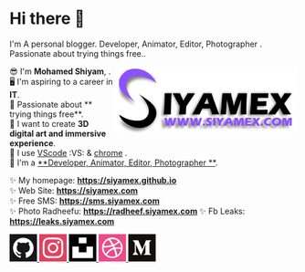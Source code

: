 # Hi there :wave:
I'm A personal blogger. Developer, Animator, Editor, Photographer . Passionate about trying things free..

<a href="https://siyamex.com">
	<img width=320 align="right" src="img/siyamex.png">
</a>

:sunglasses: I'm **Mohamed Shiyam**, .  
:desktop_computer: I'm aspiring to a career in **IT**.  
:triangular_ruler: Passionate about ** trying things free**.  
:night_with_stars: I want to create **3D digital art and immersive experience**.  
:briefcase: I use [VScode][2] :VS: & [chrome][3] .  
:gift_heart: I'm a [**Developer, Animator, Editor, Photographer **][4].

:sparkles: My homepage: **<https://siyamex.github.io>**  
:sparkles: Web Site: **<https://siyamex.com>**  
:sparkles: Free SMS: **<https://sms.siyamex.com>**  
:sparkles: Photo Radheefu: **<https://radheef.siyamex.com>**
:sparkles: Fb Leaks: **<https://leaks.siyamex.com>**

[1]: https://mnu.edu.mv
[2]: https://code.visualstudio.com
[3]: https://https://www.google.com/chrome
[4]: https://siyamex.com
[6]: https://github.com/siyamex

<a href="https://github.com/siyamex">
	<img alt="My GitHub profile" src="img/icons/github.png">
</a>
<a href="https://www.instagram.com/siyamex_">
	<img alt="My Instagram profile" src="img/icons/instagram.png">
</a>
<a href="https://unsplash.com/@siyamex">
	<img alt="My Unsplash profile" src="img/icons/unsplash.png">
</a>
<a href="https://dribbble.com/siyamex">
	<img alt="My Dribbble profile" src="img/icons/dribbble.png">
</a>
<a href="https://medium.com/@siyamex">
	<img alt="My Medium profile" src="img/icons/medium.png">
</a>

<p></p>



[github]: https://github.com/siyamex
[dribbble]: https://dribbble.com/siyamex
[unsplash]: https://unsplash.com/@siyamex
[medium]: https://medium.com/@siyamex
[instagram]: https://www.instagram.com/siyamex_
